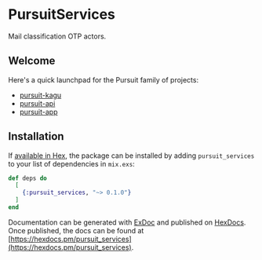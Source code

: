# PursuitServices

Mail classification OTP actors.

## Welcome
Here's a quick launchpad for the Pursuit family of projects:

- [pursuit-kagu](https://github.com/mach-kernel/pursuit-kagu)
- [pursuit-api](https://github.com/mach-kernel/pursuit-api)
- [pursuit-app](https://github.com/mach-kernel/pursuit-app)

## Installation

If [available in Hex](https://hex.pm/docs/publish), the package can be installed
by adding `pursuit_services` to your list of dependencies in `mix.exs`:

```elixir
def deps do
  [
    {:pursuit_services, "~> 0.1.0"}
  ]
end
```

Documentation can be generated with [ExDoc](https://github.com/elixir-lang/ex_doc)
and published on [HexDocs](https://hexdocs.pm). Once published, the docs can
be found at [https://hexdocs.pm/pursuit_services](https://hexdocs.pm/pursuit_services).


